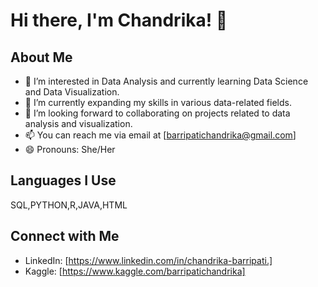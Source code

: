 # Hi there, I'm Chandrika! 👋

## About Me
- 👀 I’m interested in Data Analysis and currently learning Data Science and Data Visualization.
- 🌱 I’m currently expanding my skills in various data-related fields.
- 💞️ I’m looking forward to collaborating on projects related to data analysis and visualization.
- 📫 You can reach me via email at [barripatichandrika@gmail.com]
- 😄 Pronouns: She/Her

## Languages I Use
SQL,PYTHON,R,JAVA,HTML

## Connect with Me
- LinkedIn: [https://www.linkedin.com/in/chandrika-barripati.]
- Kaggle: [https://www.kaggle.com/barripatichandrika]
